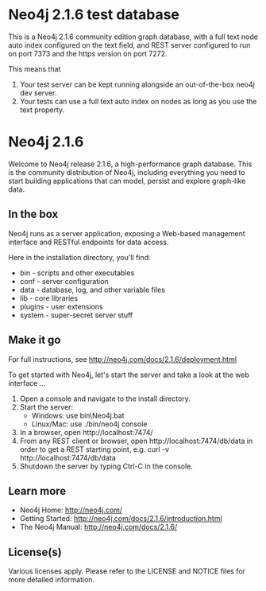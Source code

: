 Neo4j 2.1.6 test database
=======================================

This is a Neo4j 2.1.6 community edition graph database, with a full text
node auto index configured on the text field, and REST server configured
to run on port 7373 and the https version on port 7272.

This means that

1. Your test server can be kept running alongside an out-of-the-box neo4j dev server.
2. Your tests can use a full text auto index on nodes as long as you use the text property.

Neo4j 2.1.6
=======================================

Welcome to Neo4j release 2.1.6, a high-performance graph database.
This is the community distribution of Neo4j, including everything you need to
start building applications that can model, persist and explore graph-like data.

In the box
----------

Neo4j runs as a server application, exposing a Web-based management
interface and RESTful endpoints for data access.

Here in the installation directory, you'll find:

* bin - scripts and other executables
* conf - server configuration
* data - database, log, and other variable files
* lib - core libraries
* plugins - user extensions
* system - super-secret server stuff

Make it go
----------

For full instructions, see http://neo4j.com/docs/2.1.6/deployment.html

To get started with Neo4j, let's start the server and take a
look at the web interface ...

1. Open a console and navigate to the install directory.
2. Start the server:
   * Windows: use bin\Neo4j.bat
   * Linux/Mac: use ./bin/neo4j console
3. In a browser, open http://localhost:7474/
4. From any REST client or browser, open http://localhost:7474/db/data
   in order to get a REST starting point, e.g.
   curl -v http://localhost:7474/db/data
5. Shutdown the server by typing Ctrl-C in the console.

Learn more
----------

* Neo4j Home: http://neo4j.com/
* Getting Started: http://neo4j.com/docs/2.1.6/introduction.html
* The Neo4j Manual: http://neo4j.com/docs/2.1.6/

License(s)
----------
Various licenses apply. Please refer to the LICENSE and NOTICE files for more
detailed information.

